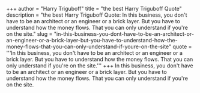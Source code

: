 +++
author = "Harry Triguboff"
title = "the best Harry Triguboff Quote"
description = "the best Harry Triguboff Quote: In this business, you don't have to be an architect or an engineer or a brick layer. But you have to understand how the money flows. That you can only understand if you're on the site."
slug = "in-this-business-you-dont-have-to-be-an-architect-or-an-engineer-or-a-brick-layer-but-you-have-to-understand-how-the-money-flows-that-you-can-only-understand-if-youre-on-the-site"
quote = '''In this business, you don't have to be an architect or an engineer or a brick layer. But you have to understand how the money flows. That you can only understand if you're on the site.'''
+++
In this business, you don't have to be an architect or an engineer or a brick layer. But you have to understand how the money flows. That you can only understand if you're on the site.
